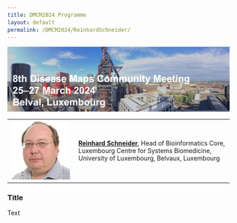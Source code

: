 ```yaml
---
title: DMCM2024 Programme
layout: default
permalink: /DMCM2024/ReinhardSchneider/
---
```


<img src="/images/places/Belval08.jpg"/>

<table>
  <tr>
    <td style="width: 140px;">
      <img src="/images/teamhq/ReinhardSchneider.jpg" width="135"/></td>
    <td> 
      <a href="http://www.biomech.ulg.ac.be/team/liesbet-geris/" target="_blank"><b>Reinhard Schneider</b></a>, Head of Bioinformatics Core, Luxembourg Centre for Systems Biomedicine, University of Luxembourg, Belvaux, Luxembourg
    </td>
  </tr> 
</table>

### Title

Text

